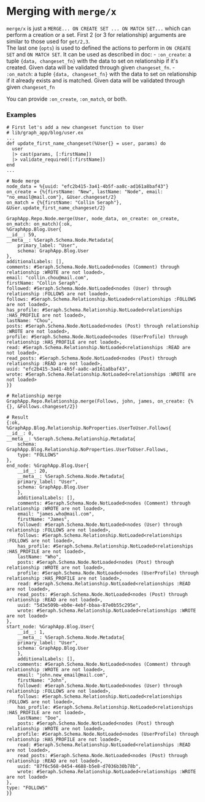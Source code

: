 # Merging with `merge/x`
`merge/x` is just a `MERGE... ON CREATE SET ... ON MATCH SET...` which can perform a creation or a set.
First 2 (or 3 for relationship) arguments are similar to those used for `get/2,3`.  
The last one (`opts`) is used to defined the actions to perform in `ON CREATE SET` and `ON MATCH SET`.
It can be used as described in doc:
    - `:on_create`: a tuple `{data, changeset_fn}` with the data to set on relationship if it's created.
    Given data will be validated through given `changeset_fn`.
    - `:on_match`: a tuple `{data, changeset_fn}` with the data to set on relationship if it already exists
    and is matched. 
    Given data will be validated through given `changeset_fn`

You can provide `:on_create`, `:on_match`, or both.

### Examples

    # First let's add a new changeset function to User
    # lib/graph_app/blog/user.ex
    ...
    def update_first_name_changeset(%User{} = user, params) do
      user
      |> cast(params, [:firstName])
      |> validate_required([:firstName])
    end
    ...

    # Node merge
    node_data = %{uuid: "efc2b415-3a41-4b5f-aa8c-ad161a8baf43"}
    on_create = {%{firstName: "New", lastName: "Node", email: "no_email@mail.com"}, &User.changeset/2}
    on_match = {%{firstName: "Collin Seraph"}, &User.update_first_name_changeset/2}

    GraphApp.Repo.Node.merge(User, node_data, on_create: on_create, on_match: on_match){:ok,
    %GraphApp.Blog.User{
    __id__: 59,
    __meta__: %Seraph.Schema.Node.Metadata{
        primary_label: "User",
        schema: GraphApp.Blog.User
    },
    additionalLabels: [],
    comments: #Seraph.Schema.Node.NotLoaded<nodes (Comment) through relationship :WROTE are not loaded>,
    email: "collin.chou@mail.com",
    firstName: "Collin Seraph",
    followed: #Seraph.Schema.Node.NotLoaded<nodes (User) through relationship :FOLLOWS are not loaded>,
    follows: #Seraph.Schema.Relationship.NotLoaded<relationships :FOLLOWS are not loaded>,
    has_profile: #Seraph.Schema.Relationship.NotLoaded<relationships :HAS_PROFILE are not loaded>,
    lastName: "Chou",
    posts: #Seraph.Schema.Node.NotLoaded<nodes (Post) through relationship :WROTE are not loaded>,
    profile: #Seraph.Schema.Node.NotLoaded<nodes (UserProfile) through relationship :HAS_PROFILE are not loaded>,
    read: #Seraph.Schema.Relationship.NotLoaded<relationships :READ are not loaded>,
    read_posts: #Seraph.Schema.Node.NotLoaded<nodes (Post) through relationship :READ are not loaded>,
    uuid: "efc2b415-3a41-4b5f-aa8c-ad161a8baf43",
    wrote: #Seraph.Schema.Relationship.NotLoaded<relationships :WROTE are not loaded>
    }}

    # Relationship merge
    GraphApp.Repo.Relationship.merge(Follows, john, james, on_create: {%{}, &Follows.changeset/2})

    # Result
    {:ok,
    %GraphApp.Blog.Relationship.NoProperties.UserToUser.Follows{
    __id__: 0,
    __meta__: %Seraph.Schema.Relationship.Metadata{
        schema: GraphApp.Blog.Relationship.NoProperties.UserToUser.Follows,
        type: "FOLLOWS"
    },
    end_node: %GraphApp.Blog.User{
        __id__: 20,
        __meta__: %Seraph.Schema.Node.Metadata{
        primary_label: "User",
        schema: GraphApp.Blog.User
        },
        additionalLabels: [],
        comments: #Seraph.Schema.Node.NotLoaded<nodes (Comment) through relationship :WROTE are not loaded>,
        email: "james.who@mail.com",
        firstName: "James",
        followed: #Seraph.Schema.Node.NotLoaded<nodes (User) through relationship :FOLLOWS are not loaded>,
        follows: #Seraph.Schema.Relationship.NotLoaded<relationships :FOLLOWS are not loaded>,
        has_profile: #Seraph.Schema.Relationship.NotLoaded<relationships :HAS_PROFILE are not loaded>,
        lastName: "Who",
        posts: #Seraph.Schema.Node.NotLoaded<nodes (Post) through relationship :WROTE are not loaded>,
        profile: #Seraph.Schema.Node.NotLoaded<nodes (UserProfile) through relationship :HAS_PROFILE are not loaded>,
        read: #Seraph.Schema.Relationship.NotLoaded<relationships :READ are not loaded>,
        read_posts: #Seraph.Schema.Node.NotLoaded<nodes (Post) through relationship :READ are not loaded>,
        uuid: "5d3e509b-eb0e-4ebf-bbaa-87e0b55c295e",
        wrote: #Seraph.Schema.Relationship.NotLoaded<relationships :WROTE are not loaded>
    },
    start_node: %GraphApp.Blog.User{
        __id__: 1,
        __meta__: %Seraph.Schema.Node.Metadata{
        primary_label: "User",
        schema: GraphApp.Blog.User
        },
        additionalLabels: [],
        comments: #Seraph.Schema.Node.NotLoaded<nodes (Comment) through relationship :WROTE are not loaded>,
        email: "john.new_email@mail.com",
        firstName: "John",
        followed: #Seraph.Schema.Node.NotLoaded<nodes (User) through relationship :FOLLOWS are not loaded>,
        follows: #Seraph.Schema.Relationship.NotLoaded<relationships :FOLLOWS are not loaded>,
        has_profile: #Seraph.Schema.Relationship.NotLoaded<relationships :HAS_PROFILE are not loaded>,
        lastName: "Doe",
        posts: #Seraph.Schema.Node.NotLoaded<nodes (Post) through relationship :WROTE are not loaded>,
        profile: #Seraph.Schema.Node.NotLoaded<nodes (UserProfile) through relationship :HAS_PROFILE are not loaded>,
        read: #Seraph.Schema.Relationship.NotLoaded<relationships :READ are not loaded>,
        read_posts: #Seraph.Schema.Node.NotLoaded<nodes (Post) through relationship :READ are not loaded>,
        uuid: "87f6c568-0454-4688-b5e8-d7036b30b78b",
        wrote: #Seraph.Schema.Relationship.NotLoaded<relationships :WROTE are not loaded>
    },
    type: "FOLLOWS"
    }}
